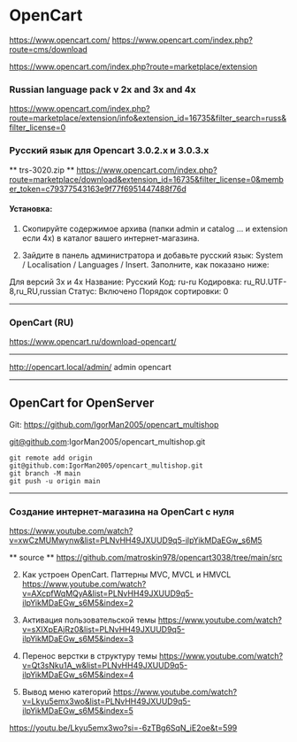 # OpenCart

<https://www.opencart.com/>
<https://www.opencart.com/index.php?route=cms/download>

<https://www.opencart.com/index.php?route=marketplace/extension>

### Russian language pack v 2x and 3x and 4x

<https://www.opencart.com/index.php?route=marketplace/extension/info&extension_id=16735&filter_search=russ&filter_license=0>

### Русский язык для Opencart 3.0.2.х и 3.0.3.x

** trs-3020.zip **
<https://www.opencart.com/index.php?route=marketplace/download&extension_id=16735&filter_license=0&member_token=c79377543163e9f77f6951447488f76d>

#### Установка:

1. Скопируйте содержимое архива (папки admin и catalog ... и extension если 4х) в каталог вашего интернет-магазина.

2. Зайдите в панель администратора и добавьте русский язык:
   System / Localisation / Languages / Insert.
   Заполните, как показано ниже:

Для версий 3x и 4х
Название: Русский
Код: ru-ru
Кодировка: ru_RU.UTF-8,ru_RU,russian
Статус: Включено
Порядок сортировки: 0

---

### OpenCart (RU)

<https://www.opencart.ru/download-opencart/>

---

http://opencart.local/admin/
admin
opencart

---

## OpenCart for OpenServer

Git: <https://github.com/IgorMan2005/opencart_multishop>

git@github.com:IgorMan2005/opencart_multishop.git

```
git remote add origin git@github.com:IgorMan2005/opencart_multishop.git
git branch -M main
git push -u origin main
```

---

### Создание интернет-магазина на OpenCart с нуля

<https://www.youtube.com/watch?v=xwCzMUMwynw&list=PLNvHH49JXUUD9q5-ilpYikMDaEGw_s6M5>

** source **
<https://github.com/matroskin978/opencart3038/tree/main/src>

2. Как устроен OpenCart. Паттерны MVC, MVCL и HMVCL
   https://www.youtube.com/watch?v=AXcpfWqMQyA&list=PLNvHH49JXUUD9q5-ilpYikMDaEGw_s6M5&index=2

3. Активация пользовательской темы
   https://www.youtube.com/watch?v=sXIXpEAjRz0&list=PLNvHH49JXUUD9q5-ilpYikMDaEGw_s6M5&index=3

4. Перенос верстки в структуру темы
   https://www.youtube.com/watch?v=Qt3sNku1A_w&list=PLNvHH49JXUUD9q5-ilpYikMDaEGw_s6M5&index=4

5. Вывод меню категорий
   https://www.youtube.com/watch?v=Lkyu5emx3wo&list=PLNvHH49JXUUD9q5-ilpYikMDaEGw_s6M5&index=5

https://youtu.be/Lkyu5emx3wo?si=-6zTBg6SqN_iE2oe&t=599
